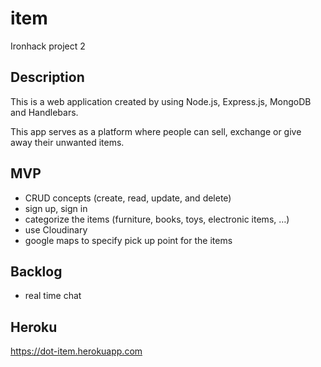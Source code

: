 # item
Ironhack project 2

## Description 
This is a web application created by using Node.js, Express.js, MongoDB and Handlebars.

This app serves as a platform where people can sell, exchange or give away their unwanted items.

## MVP

* CRUD concepts (create, read, update, and delete)
* sign up, sign in
* categorize the items (furniture, books, toys, electronic items, …)
* use Cloudinary
* google maps to specify pick up point for the items 

## Backlog

* real time chat


## Heroku 
https://dot-item.herokuapp.com


